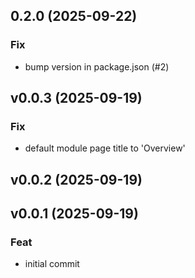 ## 0.2.0 (2025-09-22)

### Fix

- bump version in package.json (#2)

## v0.0.3 (2025-09-19)

### Fix

- default module page title to 'Overview'

## v0.0.2 (2025-09-19)

## v0.0.1 (2025-09-19)

### Feat

- initial commit
